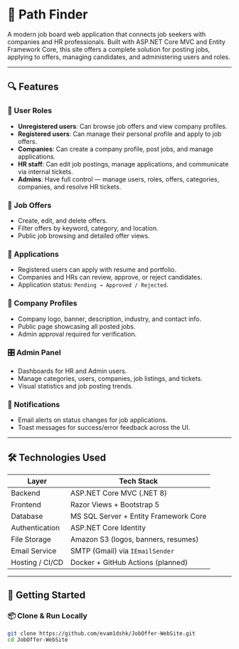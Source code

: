 # 🌱 Path Finder

A modern job board web application that connects job seekers with companies and HR professionals. Built with ASP.NET Core MVC and Entity Framework Core, this site offers a complete solution for posting jobs, applying to offers, managing candidates, and administering users and roles.

---

## 🔍 Features

### 👤 User Roles
- **Unregistered users**: Can browse job offers and view company profiles.
- **Registered users**: Can manage their personal profile and apply to job offers.
- **Companies**: Can create a company profile, post jobs, and manage applications.
- **HR staff**: Can edit job postings, manage applications, and communicate via internal tickets.
- **Admins**: Have full control — manage users, roles, offers, categories, companies, and resolve HR tickets.

### 📄 Job Offers
- Create, edit, and delete offers.
- Filter offers by keyword, category, and location.
- Public job browsing and detailed offer views.

### 🧾 Applications
- Registered users can apply with resume and portfolio.
- Companies and HRs can review, approve, or reject candidates.
- Application status: `Pending → Approved / Rejected`.

### 🏢 Company Profiles
- Company logo, banner, description, industry, and contact info.
- Public page showcasing all posted jobs.
- Admin approval required for verification.

### 🎛️ Admin Panel
- Dashboards for HR and Admin users.
- Manage categories, users, companies, job listings, and tickets.
- Visual statistics and job posting trends.

### 🔔 Notifications
- Email alerts on status changes for job applications.
- Toast messages for success/error feedback across the UI.

---

## 🛠 Technologies Used

| Layer            | Tech Stack                             |
|------------------|-----------------------------------------|
| Backend          | ASP.NET Core MVC (.NET 8)              |
| Frontend         | Razor Views + Bootstrap 5              |
| Database         | MS SQL Server + Entity Framework Core  |
| Authentication   | ASP.NET Core Identity                  |
| File Storage     | Amazon S3 (logos, banners, resumes)    |
| Email Service    | SMTP (Gmail) via `IEmailSender`        |
| Hosting / CI/CD  | Docker + GitHub Actions (planned)      |

---

## 🚀 Getting Started

### 📦 Clone & Run Locally

```bash
git clone https://github.com/evam1dshk/JobOffer-WebSite.git
cd JobOffer-WebSite
